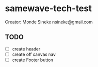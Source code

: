# samewave-tech-test

Creator: Monde Sineke <nsineke@gmail.com>


## TODO

- [ ] create header
- [ ] create off canvas nav
- [ ] create Footer button
